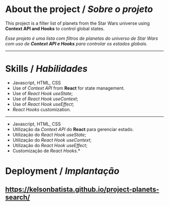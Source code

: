 # About the project / *Sobre o projeto*

This project is a filter list of planets from the Star Wars universe using **Context API and Hooks** to control global states.

*Esse projeto é uma lista com filtros de planetas do universo de Star Wars com uso de **Context API e Hooks** para controlar os estados globais.*

---
# Skills / *Habilidades*

  - Javascript, HTML, CSS
  - Use of _Context API_ from **React** for state management.
  - Use of _React Hook useState_;
  - Use of _React Hook useContext_;
  - Use of _React Hook useEffect_;
  - _React Hooks_ customization.

---

  - Javascript, HTML, CSS
  - Utilização da _Context API_ do **React** para gerenciar estado.
  - Utilização do _React Hook useState_;
  - Utilização do _React Hook useContext_;
  - Utilização do _React Hook useEffect_;
  - Customização de _React Hooks_.*

# Deployment / *Implantação*

## <a href="https://kelsonbatista.github.io/project-planets-search/" target="_blank">https://kelsonbatista.github.io/project-planets-search/</a>


